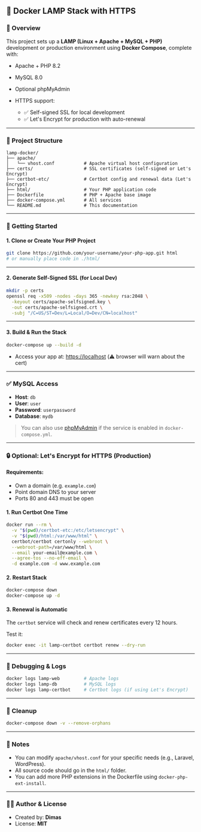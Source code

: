 ## 📄 Docker LAMP Stack with HTTPS

### 🔧 Overview

This project sets up a **LAMP (Linux + Apache + MySQL + PHP)** development or production environment using **Docker Compose**, complete with:

* Apache + PHP 8.2
* MySQL 8.0
* Optional phpMyAdmin
* HTTPS support:

  * ✅ Self-signed SSL for local development
  * ✅ Let's Encrypt for production with auto-renewal

---

### 📁 Project Structure

```
lamp-docker/
├── apache/
│   └── vhost.conf           # Apache virtual host configuration
├── certs/                   # SSL certificates (self-signed or Let's Encrypt)
├── certbot-etc/             # Certbot config and renewal data (Let's Encrypt)
├── html/                    # Your PHP application code
├── Dockerfile               # PHP + Apache base image
├── docker-compose.yml       # All services
└── README.md                # This documentation
```

---

### 🚀 Getting Started

#### 1. Clone or Create Your PHP Project

```bash
git clone https://github.com/your-username/your-php-app.git html
# or manually place code in ./html/
```

---

#### 2. Generate Self-Signed SSL (for Local Dev)

```bash
mkdir -p certs
openssl req -x509 -nodes -days 365 -newkey rsa:2048 \
  -keyout certs/apache-selfsigned.key \
  -out certs/apache-selfsigned.crt \
  -subj "/C=US/ST=Dev/L=Local/O=Dev/CN=localhost"
```

---

#### 3. Build & Run the Stack

```bash
docker-compose up --build -d
```

* Access your app at: [https://localhost](https://localhost) (⚠️ browser will warn about the cert)

---

### ✅ MySQL Access

* **Host**: `db`
* **User**: `user`
* **Password**: `userpassword`
* **Database**: `mydb`

> You can also use [phpMyAdmin](http://localhost:8081) if the service is enabled in `docker-compose.yml`.

---

### 🔒 Optional: Let's Encrypt for HTTPS (Production)

#### Requirements:

* Own a domain (e.g. `example.com`)
* Point domain DNS to your server
* Ports 80 and 443 must be open

#### 1. Run Certbot One Time

```bash
docker run --rm \
  -v "$(pwd)/certbot-etc:/etc/letsencrypt" \
  -v "$(pwd)/html:/var/www/html" \
  certbot/certbot certonly --webroot \
  --webroot-path=/var/www/html \
  --email your-email@example.com \
  --agree-tos --no-eff-email \
  -d example.com -d www.example.com
```

#### 2. Restart Stack

```bash
docker-compose down
docker-compose up -d
```

#### 3. Renewal is Automatic

The `certbot` service will check and renew certificates every 12 hours.

Test it:

```bash
docker exec -it lamp-certbot certbot renew --dry-run
```

---

### 🧪 Debugging & Logs

```bash
docker logs lamp-web         # Apache logs
docker logs lamp-db          # MySQL logs
docker logs lamp-certbot     # Certbot logs (if using Let's Encrypt)
```

---

### 🧹 Cleanup

```bash
docker-compose down -v --remove-orphans
```

---

### 📌 Notes

* You can modify `apache/vhost.conf` for your specific needs (e.g., Laravel, WordPress).
* All source code should go in the `html/` folder.
* You can add more PHP extensions in the Dockerfile using `docker-php-ext-install`.

---

### 👨‍💻 Author & License

* Created by: **Dimas**
* License: **MIT**
